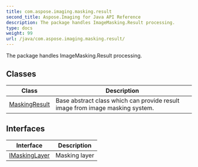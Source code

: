 ```yaml
---
title: com.aspose.imaging.masking.result
second_title: Aspose.Imaging for Java API Reference
description: The package handles ImageMasking.Result processing.
type: docs
weight: 99
url: /java/com.aspose.imaging.masking.result/
---
```


The package handles ImageMasking.Result processing.


## Classes

| Class | Description |
| --- | --- |
| [MaskingResult](../com.aspose.imaging.masking.result/maskingresult) | Base abstract class which can provide result image from image masking system. |

## Interfaces

| Interface | Description |
| --- | --- |
| [IMaskingLayer](../com.aspose.imaging.masking.result/imaskinglayer) | Masking layer |

